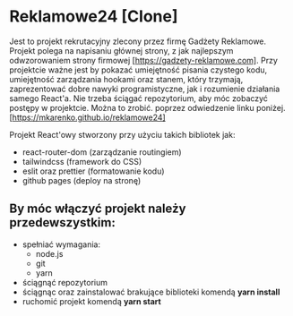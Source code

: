 # Reklamowe24 [Clone]
  Jest to projekt rekrutacyjny zlecony przez firmę Gadżety Reklamowe.
  Projekt polega na napisaniu głównej strony, z jak najlepszym odwzorowaniem strony firmowej [https://gadzety-reklamowe.com].
  Przy projektcie ważne jest by pokazać umiejętność pisania czystego kodu, umiejętność zarządzania hookami oraz stanem,
  który trzymają, zaprezentować dobre nawyki programistyczne, jak i rozumienie działania samego React'a.
  Nie trzeba ściągać repozytorium, aby móc zobaczyć postępy w projektcie. Można to zrobić. poprzez odwiedzenie linku poniżej.
  [https://mkarenko.github.io/reklamowe24]

Projekt React'owy stworzony przy użyciu takich bibliotek jak:
  - react-router-dom (zarządzanie routingiem)
  - tailwindcss (framework do CSS)
  - eslit oraz prettier (formatowanie kodu)
  - github pages (deploy na stronę)

## By móc włączyć projekt należy przedewszystkim:
  - spełniać wymagania:
     - node.js
     - git
     - yarn
  - ściągnąć repozytorium
  - ściągnąc oraz zainstalować brakujące biblioteki komendą **yarn install**
  - ruchomić projekt komendą **yarn start**
       
